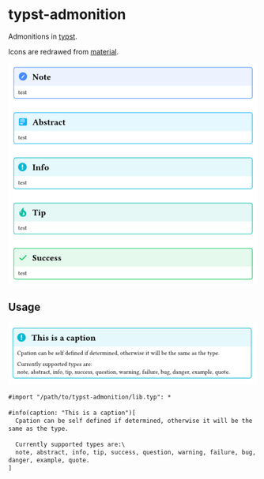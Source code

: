 # typst-admonition

Admonitions in [typst](https://github.com/typst/typst).

Icons are redrawed from [material](https://squidfunk.github.io/mkdocs-material/reference/admonitions/).

![example](examples/example1.png)

## Usage
![example](examples/example2.png)
```typst
#import "/path/to/typst-admonition/lib.typ": *

#info(caption: "This is a caption")[
  Cpation can be self defined if determined, otherwise it will be the same as the type.

  Currently supported types are:\
  note, abstract, info, tip, success, question, warning, failure, bug, danger, example, quote.
]
```